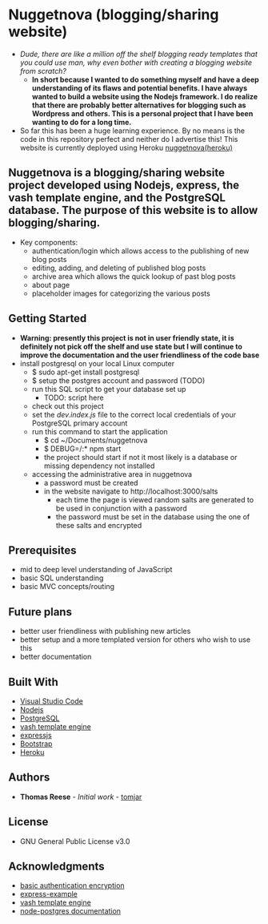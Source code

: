 # Nuggetnova (blogging/sharing website)

* *Dude, there are like a million off the shelf blogging ready templates that you could use man, why even bother with creating a blogging website from scratch?*
  * **In short because I wanted to do something myself and have a deep understanding of its flaws and potential benefits. I have always wanted to build a website using the Nodejs framework. I do realize that there are probably better alternatives for blogging such as Wordpress and others. This is a personal project that I have been wanting to do for a long time.**
* So far this has been a huge learning experience. By no means is the code in this repository perfect and neither do I advertise this! This website is currently deployed using Heroku [nuggetnova(heroku)](https://nuggetnova.herokuapp.com/)


## Nuggetnova is a blogging/sharing website project developed using Nodejs, express, the vash template engine, and the PostgreSQL database. The purpose of this website is to allow blogging/sharing. 

* Key components:
  * authentication/login which allows access to the publishing of new blog posts
  * editing, adding, and deleting of published blog posts
  * archive area which allows the quick lookup of past blog posts
  * about page
  * placeholder images for categorizing the various posts

## Getting Started

* **Warning: presently this project is not in user friendly state, it is definitely not pick off the shelf and use state but I will continue to improve the documentation and the user friendliness of the code base**
* install postgresql on your local Linux computer
  * $ sudo apt-get install postgresql
  * $ setup the postgres account and password (TODO)
  * run this SQL script to get your database set up
    * TODO: script here 
  * check out this project
  * set the *dev.index.js* file to the correct local credentials of your PostgreSQL primary account
  * run this command to start the application
    * $ cd ~/Documents/nuggetnova
    * $ DEBUG=/:* npm start
    * the project should start if not it most likely is a database or missing dependency not installed
  * accessing the administrative area in nuggetnova
    * a password must be created
    * in the website navigate to http://localhost:3000/salts
      * each time the page is viewed random salts are generated to be used in conjunction with a password
      * the password must be set in the database using the one of these salts and encrypted


## Prerequisites

* mid to deep level understanding of JavaScript
* basic SQL understanding
* basic MVC concepts/routing

## Future plans

* better user friendliness with publishing new articles
* better setup and a more templated version for others who wish to use this
* better documentation

## Built With
* [Visual Studio Code](https://code.visualstudio.com/)
* [Nodejs](https://nodejs.org/en/)
* [PostgreSQL](https://www.postgresql.org/)
* [vash template engine](https://github.com/kirbysayshi/vash)
* [expressjs](https://expressjs.com/)
* [Bootstrap](https://getbootstrap.com/)
* [Heroku](https://heroku.com)

## Authors

* **Thomas Reese** - *Initial work* - [tomjar](https://github.com/tomjar)

## License

* GNU General Public License v3.0

## Acknowledgments

* [basic authentication encryption](https://ciphertrick.com/salt-hash-passwords-using-nodejs-crypto/)
* [express-example](https://shapeshed.com/creating-a-basic-site-with-node-and-express/)
* [vash template engine](https://github.com/kirbysayshi/vash)
* [node-postgres documentation](https://node-postgres.com/guides/project-structure)
